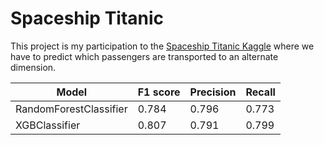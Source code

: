 # Spaceship Titanic
This project is my participation to the [Spaceship Titanic Kaggle](https://www.kaggle.com/competitions/spaceship-titanic) where we have to predict which passengers are transported to an alternate dimension.

| Model | F1 score | Precision | Recall |
| --- | --- | --- | --- |
| RandomForestClassifier | 0.784 | 0.796 | 0.773 |
| XGBClassifier | 0.807 | 0.791 | 0.799 |
